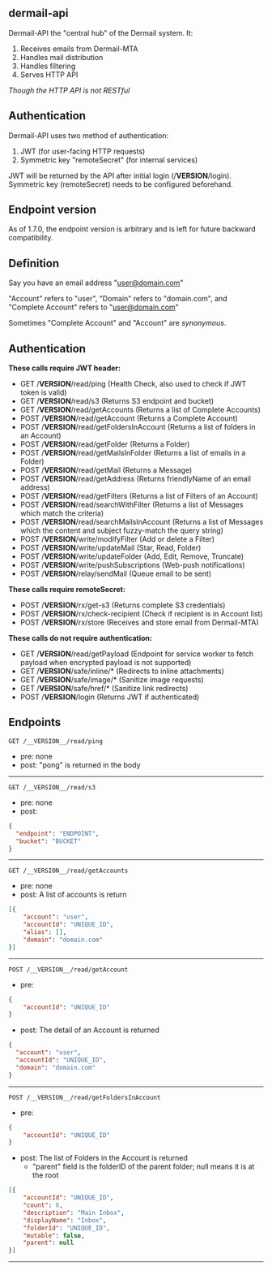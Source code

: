 ## dermail-api

Dermail-API the "central hub" of the Dermail system. It:
1. Receives emails from Dermail-MTA
2. Handles mail distribution
3. Handles filtering
4. Serves HTTP API

*Though the HTTP API is not RESTful*

## Authentication

Dermail-API uses two method of authentication:
1. JWT (for user-facing HTTP requests)
2. Symmetric key "remoteSecret" (for internal services)

JWT will be returned by the API after initial login (/__VERSION__/login).
Symmetric key (remoteSecret) needs to be configured beforehand.

## Endpoint version

As of 1.7.0, the endpoint version is arbitrary and is left for future backward compatibility.

## Definition

Say you have an email address "user@domain.com"

"Account" refers to "user",
"Domain" refers to "domain.com", and
"Complete Account" refers to "user@domain.com"

Sometimes "Complete Account" and "Account" are *synonymous*.

## Authentication

**These calls require JWT header:**
- GET /__VERSION__/read/ping (Health Check, also used to check if JWT token is valid)
- GET /__VERSION__/read/s3 (Returns S3 endpoint and bucket)
- GET /__VERSION__/read/getAccounts (Returns a list of Complete Accounts)
- POST /__VERSION__/read/getAccount (Returns a Complete Account)
- POST /__VERSION__/read/getFoldersInAccount (Returns a list of folders in an Account)
- POST /__VERSION__/read/getFolder (Returns a Folder)
- POST /__VERSION__/read/getMailsInFolder (Returns a list of emails in a Folder)
- POST /__VERSION__/read/getMail (Returns a Message)
- POST /__VERSION__/read/getAddress (Returns friendlyName of an email address)
- POST /__VERSION__/read/getFilters (Returns a list of Filters of an Account)
- POST /__VERSION__/read/searchWithFilter (Returns a list of Messages which match the criteria)
- POST /__VERSION__/read/searchMailsInAccount (Returns a list of Messages which the content and subject fuzzy-match the query string)
- POST /__VERSION__/write/modifyFilter (Add or delete a Filter)
- POST /__VERSION__/write/updateMail (Star, Read, Folder)
- POST /__VERSION__/write/updateFolder (Add, Edit, Remove, Truncate)
- POST /__VERSION__/write/pushSubscriptions (Web-push notifications)
- POST /__VERSION__/relay/sendMail (Queue email to be sent)

**These calls require remoteSecret:**
- POST /__VERSION__/rx/get-s3 (Returns complete S3 credentials)
- POST /__VERSION__/rx/check-recipient (Check if recipient is in Account list)
- POST /__VERSION__/rx/store (Receives and store email from Dermail-MTA)

**These calls do not require authentication:**
- GET /__VERSION__/read/getPayload (Endpoint for service worker to fetch payload when encrypted payload is not supported)
- GET /__VERSION__/safe/inline/* (Redirects to inline attachments)
- GET /__VERSION__/safe/image/* (Sanitize image requests)
- GET /__VERSION__/safe/href/* (Sanitize link redirects)
- POST /__VERSION__/login (Returns JWT if authenticated)

## Endpoints

`GET /__VERSION__/read/ping`
- pre: none
- post: "pong" is returned in the body
---

`GET /__VERSION__/read/s3`
- pre: none
- post:

```JSON
{
  "endpoint": "ENDPOINT",
  "bucket": "BUCKET"
}
```
---

`GET /__VERSION__/read/getAccounts`
- pre: none
- post: A list of accounts is return

```JSON
[{
	"account": "user",
	"accountId": "UNIQUE_ID",
	"alias": [],
	"domain": "domain.com"
}]
```
---

`POST /__VERSION__/read/getAccount`
- pre:

```JSON
{
    "accountId": "UNIQUE_ID"
}
```

- post: The detail of an Account is returned

```JSON
{
  "account": "user",
  "accountId": "UNIQUE_ID",
  "domain": "domain.com"
}
```
---

`POST /__VERSION__/read/getFoldersInAccount`
- pre:

```JSON
{
    "accountId": "UNIQUE_ID"
}
```

- post: The list of Folders in the Account is returned
	- "parent" field is the folderID of the parent folder; null means it is at the root

```JSON
[{
	"accountId": "UNIQUE_ID",
	"count": 0,
	"description": "Main Inbox",
	"displayName": "Inbox",
	"folderId": "UNIQUE_ID",
	"mutable": false,
	"parent": null
}]
```
---
